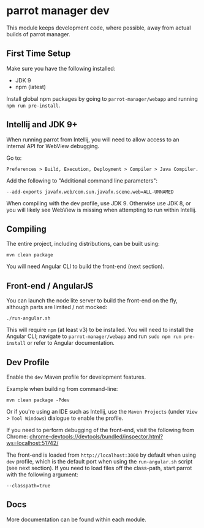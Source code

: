 # parrot manager dev
This module keeps development code, where possible, away from actual builds of parrot manager.


## First Time Setup
Make sure you have the following installed:
* JDK 9
* npm (latest)

Install global npm packages by going to `parrot-manager/webapp` and running `npm run pre-install`.


## Intellij and JDK 9+
When running parrot from Intellij, you will need to allow access to an internal API for WebView debugging.

Go to:

    Preferences > Build, Execution, Deployment > Compiler > Java Compiler.

Add the following to "Additional command line parameters":

    --add-exports javafx.web/com.sun.javafx.scene.web=ALL-UNNAMED


When compiling with the dev profile, use JDK 9. Otherwise use JDK 8, or you will likely see WebView is missing
when attempting to run within Intellij.


## Compiling
The entire project, including distributions, can be built using:

````
mvn clean package
````

You will need Angular CLI to build the front-end (next section).


## Front-end / AngularJS
You can launch the node lite server to build the front-end on the fly, although parts are limited / not mocked:

````
./run-angular.sh
````

This will require `npm` (at least v3) to be installed. You will need to install the Angular CLI; navigate to
`parrot-manager/webapp` and run `sudo npm run pre-install` or refer to Angular documentation.


## Dev Profile
Enable the `dev` Maven profile for development features.

Example when building from command-line:

````
mvn clean package -Pdev
````

Or if you're using an IDE such as Intellij, use the `Maven Projects` (under `View` > `Tool Windows`) dialogue to
enable the profile.

If you need to perform debugging of the front-end, visit the following from Chrome:
<chrome-devtools://devtools/bundled/inspector.html?ws=localhost:51742/>

The front-end is loaded from `http://localhost:3000` by default when using `dev` profile, which is the default port
when using the `run-angular.sh` script (see next section). If you need to load files off the class-path, start parrot
with the following argument:

````
--classpath=true
````


## Docs
More documentation can be found within each module.
